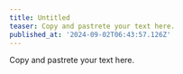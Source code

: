 ```yaml
---
title: Untitled
teaser: Copy and pastrete your text here.
published_at: '2024-09-02T06:43:57.126Z'
---
```

Copy and pastrete your text here.
